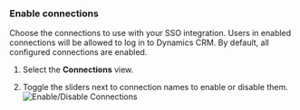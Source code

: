 ### Enable connections

Choose the connections to use with your SSO integration. Users in enabled connections will be allowed to log in to Dynamics CRM. By default, all configured connections are enabled.

1. Select the **Connections** view.

2. Toggle the sliders next to connection names to enable or disable them.
![Enable/Disable Connections](https://auth0.com/docs/media/articles/dashboard/sso-integrations/settings-connections-dynamics-crm.png)
